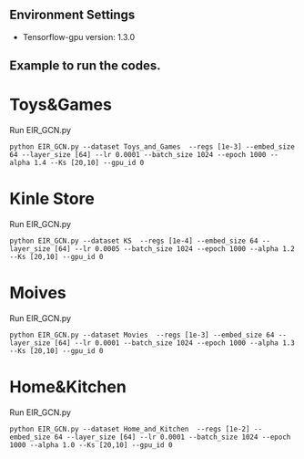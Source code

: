 ## Environment Settings
- Tensorflow-gpu version:  1.3.0

## Example to run the codes.
# Toys&Games
Run EIR_GCN.py
```
python EIR_GCN.py --dataset Toys_and_Games  --regs [1e-3] --embed_size 64 --layer_size [64] --lr 0.0001 --batch_size 1024 --epoch 1000 --alpha 1.4 --Ks [20,10] --gpu_id 0
```

# Kinle Store
Run EIR_GCN.py
```
python EIR_GCN.py --dataset KS  --regs [1e-4] --embed_size 64 --layer_size [64] --lr 0.0005 --batch_size 1024 --epoch 1000 --alpha 1.2 --Ks [20,10] --gpu_id 0
```

# Moives
Run EIR_GCN.py
```
python EIR_GCN.py --dataset Movies  --regs [1e-3] --embed_size 64 --layer_size [64] --lr 0.0001 --batch_size 1024 --epoch 1000 --alpha 1.3 --Ks [20,10] --gpu_id 0
```

# Home&Kitchen
Run EIR_GCN.py
```
python EIR_GCN.py --dataset Home_and_Kitchen  --regs [1e-2] --embed_size 64 --layer_size [64] --lr 0.0001 --batch_size 1024 --epoch 1000 --alpha 1.0 --Ks [20,10] --gpu_id 0
```
